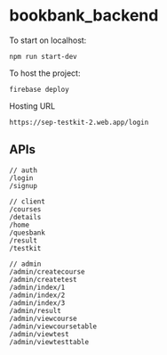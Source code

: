 # bookbank_backend

To start on localhost:

```
npm run start-dev
```

To host the project:
```
firebase deploy
```
Hosting URL 
```
https://sep-testkit-2.web.app/login
```


## APIs
```
// auth
/login
/signup

// client
/courses
/details
/home
/quesbank
/result
/testkit

// admin
/admin/createcourse
/admin/createtest
/admin/index/1
/admin/index/2
/admin/index/3
/admin/result
/admin/viewcourse
/admin/viewcoursetable
/admin/viewtest
/admin/viewtesttable
```